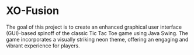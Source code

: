 # XO-Fusion
The goal of this project is to create an enhanced graphical user interface (GUI)-based spinoff of the classic Tic Tac Toe game using Java Swing. The game incorporates a visually striking neon theme, offering an engaging and vibrant experience for players.

